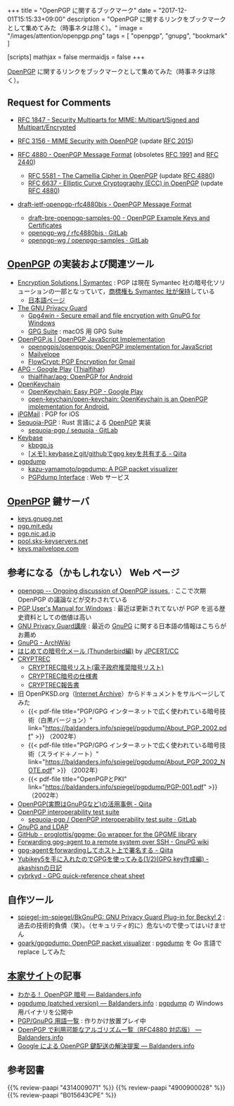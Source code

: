 +++
title = "OpenPGP に関するブックマーク"
date =  "2017-12-01T15:15:33+09:00"
description = "OpenPGP に関するリンクをブックマークとして集めてみた（時事ネタは除く）。"
image = "/images/attention/openpgp.png"
tags = [ "openpgp", "gnupg", "bookmark" ]

[scripts]
  mathjax = false
  mermaidjs = false
+++

[OpenPGP] に関するリンクをブックマークとして集めてみた（時事ネタは除く）。

## Request for Comments

- [RFC 1847 - Security Multiparts for MIME: Multipart/Signed and Multipart/Encrypted](https://tools.ietf.org/html/rfc1847)
- [RFC 3156 - MIME Security with OpenPGP](https://tools.ietf.org/html/rfc3156) (update [RFC 2015])
- [RFC 4880 - OpenPGP Message Format](https://tools.ietf.org/html/rfc4880) (obsoletes [RFC 1991] and [RFC 2440])
    - [RFC 5581 - The Camellia Cipher in OpenPGP](https://tools.ietf.org/html/rfc5581) (update [RFC 4880])
    - [RFC 6637 - Elliptic Curve Cryptography (ECC) in OpenPGP](https://tools.ietf.org/html/rfc6637) (update [RFC 4880])

- [draft-ietf-openpgp-rfc4880bis - OpenPGP Message Format](https://datatracker.ietf.org/doc/draft-ietf-openpgp-rfc4880bis/)
    - [draft-bre-openpgp-samples-00 - OpenPGP Example Keys and Certificates](https://datatracker.ietf.org/doc/draft-bre-openpgp-samples/)
    - [openpgp-wg / rfc4880bis · GitLab](https://gitlab.com/openpgp-wg/rfc4880bis)
    - [openpgp-wg / openpgp-samples · GitLab](https://gitlab.com/openpgp-wg/openpgp-samples)

[RFC 1847]: https://tools.ietf.org/html/rfc1847 "RFC 1847 - Security Multiparts for MIME: Multipart/Signed and Multipart/Encrypted"
[RFC 1991]: https://tools.ietf.org/html/rfc1991 "RFC 1991 - PGP Message Exchange Formats"
[RFC 2015]: https://tools.ietf.org/html/rfc2015 "RFC 2015 - MIME Security with Pretty Good Privacy (PGP)"
[RFC 2440]: https://tools.ietf.org/html/rfc2440 "RFC 2440 - OpenPGP Message Format"
[RFC 3156]: https://tools.ietf.org/html/rfc3156 "RFC 3156 - MIME Security with OpenPGP"
[RFC 4880]: https://tools.ietf.org/html/rfc4880 "RFC 4880 - OpenPGP Message Format"
[RFC 5581]: https://tools.ietf.org/html/rfc5581 "RFC 5581 - The Camellia Cipher in OpenPGP"
[RFC 6637]: https://tools.ietf.org/html/rfc6637 "RFC 6637 - Elliptic Curve Cryptography (ECC) in OpenPGP"
[RFC 4880bis]: https://datatracker.ietf.org/doc/draft-ietf-openpgp-rfc4880bis/ "draft-ietf-openpgp-rfc4880bis - OpenPGP Message Format"

## [OpenPGP] の実装および関連ツール

- [Encryption Solutions | Symantec](https://www.symantec.com/products/encryption) : PGP は現在 Symantec 社の暗号化ソリューションの一部となっていて，[商標権も Symantec 社が保持](https://www.symantec.com/about/legal/trademark-policies "Our Current Trademarks | Symantec")している
    - [日本語ページ](https://www.symantec.com/ja/jp/products/encryption)
- [The GNU Privacy Guard](https://gnupg.org/)
    - [Gpg4win - Secure email and file encryption with GnuPG for Windows](https://www.gpg4win.org/)
    - [GPG Suite](https://gpgtools.org/) : macOS 用 GPG Suite
- [OpenPGP.js | OpenPGP JavaScript Implementation](http://openpgpjs.org/)
    - [openpgpjs/openpgpjs: OpenPGP implementation for JavaScript](https://github.com/openpgpjs/openpgpjs)
    - [Mailvelope](https://www.mailvelope.com/)
    - [FlowCrypt: PGP Encryption for Gmail](https://flowcrypt.com/)
- [APG - Google Play](https://play.google.com/store/apps/details?id=org.thialfihar.android.apg) ([Thialfihar](http://thialfihar.org/))
    - [thialfihar/apg: OpenPGP for Android](https://github.com/thialfihar/apg)
- [OpenKeychain](https://www.openkeychain.org/)
    - [OpenKeychain: Easy PGP - Google Play](https://play.google.com/store/apps/details?id=org.sufficientlysecure.keychain)
    - [open-keychain/open-keychain: OpenKeychain is an OpenPGP implementation for Android.](https://github.com/open-keychain/open-keychain)
- [iPGMail](https://ipgmail.com/) : PGP for iOS
- [Sequoia-PGP](https://sequoia-pgp.org/) : Rust 言語による [OpenPGP] 実装
    - [sequoia-pgp / sequoia · GitLab](https://gitlab.com/sequoia-pgp/sequoia)
- [Keybase](https://keybase.io/)
    - [kbpgp.js](https://keybase.io/kbpgp)
    - [[メモ]: keybaseとgit/githubでgpg keyを共有する - Qiita](https://qiita.com/joemphilips/items/7e4d2941448807c4d431)
- [pgpdump]
    - [kazu-yamamoto/pgpdump: A PGP packet visualizer](https://github.com/kazu-yamamoto/pgpdump)
    - [PGPdump Interface](http://www.pgpdump.net/) : Web サービス

[GnuPG]: https://gnupg.org/ "The GNU Privacy Guard"
[pgpdump]: http://www.mew.org/~kazu/proj/pgpdump/

## [OpenPGP] 鍵サーバ

- [keys.gnupg.net](http://keys.gnupg.net/ "Nebraska Wesleyan University - OpenPGP Keyserver")
- [pgp.mit.edu](https://pgp.mit.edu/ "MIT PGP Key Server")
- [pgp.nic.ad.jp](http://pgp.nic.ad.jp/ "PGP KEYSERVER")
- [pool.sks-keyservers.net](https://sks-keyservers.net/ "SKS Keyservers")
- [keys.mailvelope.com ](https://keys.mailvelope.com/ "Mailvelope Key Server")

## 参考になる（かもしれない） Web ページ

- [openpgp -- Ongoing discussion of OpenPGP issues.](https://www.ietf.org/mailman/listinfo/openpgp) : ここで次期 OpenPGP の議論などが交わされている
- [PGP User's Manual for Windows](http://www.cla-ri.net/pgp/) : 最近は更新されてないが PGP を巡る歴史資料としての価値は高い
- [GNU Privacy Guard講座](https://gnupg.hclippr.com/) : 最近の [GnuPG] に関する日本語の情報はこちらがお薦め
- [GnuPG - ArchWiki](https://wiki.archlinuxjp.org/index.php/GnuPG)
- [はじめての暗号化メール (Thunderbird編)](https://www.jpcert.or.jp/magazine/security/pgpquick.html) by [JPCERT/CC](https://www.jpcert.or.jp/ "JPCERT コーディネーションセンター")
- [CRYPTREC](http://www.cryptrec.go.jp/)
    - [CRYPTREC暗号リスト(電子政府推奨暗号リスト)](http://www.cryptrec.go.jp/list.html)
    - [CRYPTREC暗号の仕様書](http://www.cryptrec.go.jp/method.html)
    - [CRYPTREC報告書](http://www.cryptrec.go.jp/report.html)
- 旧 OpenPKSD.org（[Internet Archive](https://web.archive.org/web/20110907063003/http://www.openpksd.org/)）からドキュメントをサルベージしてみた
    - {{< pdf-file title="PGP/GPG インターネットで広く使われている暗号技術（白黒バージョン）" link="https://baldanders.info/spiegel/pgpdump/About_PGP_2002.pdf" >}} （2002年）
    - {{< pdf-file title="PGP/GPG インターネットで広く使われている暗号技術（スライド＋ノート）" link="https://baldanders.info/spiegel/pgpdump/About_PGP_2002_NOTE.pdf" >}} （2002年）
    - {{< pdf-file title="OpenPGPとPKI" link="https://baldanders.info/spiegel/pgpdump/PGP-001.pdf" >}} （2002年）
- [OpenPGP(実際はGnuPGなど)の活用事例 - Qiita](https://qiita.com/tsuyoshi_cho/items/b5b37be4f52f0adb0f1b)
- [OpenPGP interoperability test suite](https://tests.sequoia-pgp.org/)
    - [sequoia-pgp / OpenPGP interoperability test suite · GitLab](https://gitlab.com/sequoia-pgp/openpgp-interoperability-test-suite)
- [GnuPG and LDAP](https://gnupg.org/blog/20201018-gnupg-and-ldap.html)
- [GitHub - proglottis/gpgme: Go wrapper for the GPGME library](https://github.com/proglottis/gpgme)
- [Forwarding gpg-agent to a remote system over SSH - GnuPG wiki](https://wiki.gnupg.org/AgentForwarding)
- [gpg-agentをforwardingしてホスト上で署名する - Qiita](https://qiita.com/kazumaemoto/items/b95b8ec5756209b14909)
- [Yubikey5を手に入れたのでGPGを使ってみる(1/2)(GPG key作成編) - akashisnの日記](https://blog.akashisn.info/entry/2020/12/09/132652)
- [cybrkyd - GPG quick-reference cheat sheet](https://cybrkyd.com/post/gpg-quick-reference-cheat-sheet/)

## 自作ツール

- [spiegel-im-spiegel/BkGnuPG: GNU Privacy Guard Plug-in for Becky! 2](https://github.com/spiegel-im-spiegel/BkGnuPG) : 過去の技術的負債（笑）。（セキュリティ的に）危ないので使ってはいけません
- [goark/gpgpdump: OpenPGP packet visualizer](https://github.com/goark/gpgpdump) : [pgpdump] を Go 言語で replace してみた

## [本家サイト]の記事

- [わかる！ OpenPGP 暗号 — Baldanders.info](https://baldanders.info/spiegel/cc-license/)
- [pgpdump (patched version) — Baldanders.info](https://baldanders.info/spiegel/pgpdump/) : [pgpdump] の Windows 用バイナリを公開中
- [PGP/GnuPG 用語一覧](https://baldanders.info/spiegel/archive/pgp-vocabulary/) : 作りかけ放置プレイ中
- [OpenPGP で利用可能なアルゴリズム一覧（RFC4880 対応版） — Baldanders.info](https://baldanders.info/blog/000452/)
- [Google による OpenPGP 鍵配送の解決提案 — Baldanders.info](https://baldanders.info/blog/000785/)

[OpenPGP]: https://www.openpgp.org/
[本家サイト]: https://baldanders.info/ "Baldanders.info"

## 参考図書

{{% review-paapi "4314009071" %}} <!-- 暗号化 プライバシーを救った反乱者たち -->
{{% review-paapi "4900900028" %}} <!-- PGP―暗号メールと電子署名 -->
{{% review-paapi "B015643CPE" %}} <!-- 暗号技術入門 第3版 -->
